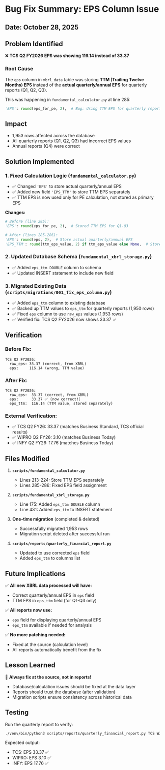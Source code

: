 # Bug Fix Summary: EPS Column Issue

## Date: October 28, 2025

## Problem Identified

❌ **TCS Q2 FY2026 EPS was showing 116.14 instead of 33.37**

### Root Cause
The `eps` column in `xbrl_data` table was storing **TTM (Trailing Twelve Months) EPS** instead of the **actual quarterly/annual EPS** for quarterly reports (Q1, Q2, Q3).

This was happening in `fundamental_calculator.py` at line 285:
```python
'EPS': round(eps_for_pe, 2),  # Bug: Using TTM EPS for quarterly reports
```

## Impact
- 1,953 rows affected across the database
- All quarterly reports (Q1, Q2, Q3) had incorrect EPS values
- Annual reports (Q4) were correct

## Solution Implemented

### 1. Fixed Calculation Logic (`fundamental_calculator.py`)
- ✅ Changed `'EPS'` to store actual quarterly/annual EPS
- ✅ Added new field `'EPS_TTM'` to store TTM EPS separately
- ✅ TTM EPS is now used only for PE calculation, not stored as primary EPS

**Changes:**
```python
# Before (line 285):
'EPS': round(eps_for_pe, 2),  # Stored TTM EPS for Q1-Q3

# After (lines 285-286):
'EPS': round(eps, 2),  # Store actual quarterly/annual EPS
'EPS_TTM': round(ttm_eps_value, 2) if ttm_eps_value else None,  # Store TTM separately
```

### 2. Updated Database Schema (`fundamental_xbrl_storage.py`)
- ✅ Added `eps_ttm DOUBLE` column to schema
- ✅ Updated INSERT statement to include new field

### 3. Migrated Existing Data (`scripts/migrations/001_fix_eps_column.py`)
- ✅ Added `eps_ttm` column to existing database
- ✅ Backed up TTM values to `eps_ttm` for quarterly reports (1,950 rows)
- ✅ Fixed `eps` column to use `raw_eps` values (1,953 rows)
- ✅ Verified fix: TCS Q2 FY2026 now shows 33.37 ✓

## Verification

### Before Fix:
```
TCS Q2 FY2026:
  raw_eps: 33.37 (correct, from XBRL)
  eps:     116.14 (wrong, TTM value)
```

### After Fix:
```
TCS Q2 FY2026:
  raw_eps:  33.37 (correct, from XBRL)
  eps:      33.37 ✅ (now correct!)
  eps_ttm:  116.14 (TTM value, stored separately)
```

### External Verification:
- ✅ TCS Q2 FY26: 33.37 (matches Business Standard, TCS official results)
- ✅ WIPRO Q2 FY26: 3.10 (matches Business Today)
- ✅ INFY Q2 FY26: 17.76 (matches Business Today)

## Files Modified

1. **`scripts/fundamental_calculator.py`**
   - Lines 213-224: Store TTM EPS separately
   - Lines 285-286: Fixed EPS field assignment

2. **`scripts/fundamental_xbrl_storage.py`**
   - Line 175: Added `eps_ttm DOUBLE` column
   - Line 431: Added `eps_ttm` to INSERT statement

3. **One-time migration** (completed & deleted)
   - Successfully migrated 1,953 rows
   - Migration script deleted after successful run

4. **`scripts/reports/quarterly_financial_report.py`**
   - Updated to use corrected `eps` field
   - Added `eps_ttm` to columns list

## Future Implications

✅ **All new XBRL data processed will have:**
- Correct quarterly/annual EPS in `eps` field
- TTM EPS in `eps_ttm` field (for Q1-Q3 only)

✅ **All reports now use:**
- `eps` field for displaying quarterly/annual EPS
- `eps_ttm` available if needed for analysis

✅ **No more patching needed:**
- Fixed at the source (calculation level)
- All reports automatically benefit from the fix

## Lesson Learned

🎯 **Always fix at the source, not in reports!**
- Database/calculation issues should be fixed at the data layer
- Reports should trust the database (after validation)
- Migration scripts ensure consistency across historical data

## Testing

Run the quarterly report to verify:
```bash
./venv/bin/python3 scripts/reports/quarterly_financial_report.py TCS WIPRO INFY --compare
```

Expected output:
- TCS: EPS 33.37 ✅
- WIPRO: EPS 3.10 ✅
- INFY: EPS 17.76 ✅
